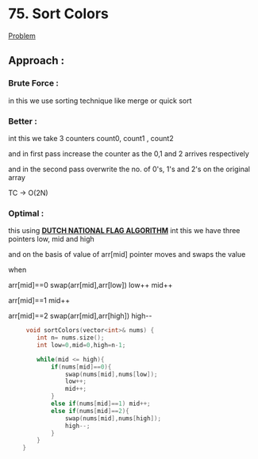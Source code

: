 # 75. Sort Colors
[Problem](https://leetcode.com/problems/sort-colors/description/)
## Approach :
### Brute Force :
in this we use sorting technique like merge or quick sort

### Better :
int this we take 3 counters count0, count1 , count2

and in first pass increase the counter as the 0,1 and 2 arrives respectively

and in the second pass overwrite the no. of 0's, 1's and 2's on the original array

TC -> O(2N)

### Optimal :
this using <ins>**DUTCH NATIONAL FLAG ALGORITHM**</ins>
int this we have three pointers low, mid and high

and on the basis of value of arr[mid] pointer moves and swaps the value

when

arr[mid]==0 swap(arr[mid],arr[low]) low++ mid++

arr[mid]==1 mid++

arr[mid]==2 swap(arr[mid],arr[high]) high--

```cpp
     void sortColors(vector<int>& nums) {
        int n= nums.size();
        int low=0,mid=0,high=n-1;

        while(mid <= high){
            if(nums[mid]==0){
                swap(nums[mid],nums[low]);
                low++;
                mid++;
            }
            else if(nums[mid]==1) mid++;
            else if(nums[mid]==2){
                swap(nums[mid],nums[high]);
                high--;
            }
        }
    }
```
